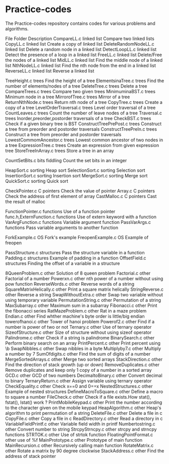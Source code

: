 Practice-codes
==============
The Practice-codes repository contains codes for various problems and algorithms.

File                            Folder                                  Description
CompareLL.c                     linked list                             Compare two linked lists
CopyLL.c                        linked list                             Create a copy of linked list
DeleteRandomNodeLL.c            linked list                             Delete a random node in a linked list
DetectLoopLL.c                  linked list                             Detect the presence of a loop in a linked list
FreeLL.c                        linked list                             Delete/Free the nodes of a linked list
MidLL.c                         linked list                             Find the middle node of a linked list
NthNodeLL.c                     linked list                             Find the nth node from the end in a linked list
ReverseLL.c                     linked list                             Reverse a linked list

TreeHeight.c                    trees                                   Find the height of a tree
ElementsinaTree.c               trees                                   Find the number of elements/nodes of a tree
DeleteTree.c                    trees                                   Delete a tree
CompareTrees.c                  trees                                   Compare two given trees
MinimuminaBST.c                 trees                                   Minimum node in a tree
MirrorofTree.c                  trees                                   Mirror of a tree
ReturnNthNode.c                 trees                                   Return nth node of a tree
CopyTree.c                      trees                                   Create a copy of a tree
LevelOrderTraversal.c           trees                                   Level order traversal of a tree
CountLeaves.c                   trees                                   Count the number of leave nodes of a tree
Traversal.c                     trees                                   Inorder,preorder,postorder traversals of a tree
CheckBST.c                      trees                                   Check if a given binary tree is BST
ConstructTreePrePost.c          trees                                   Construct a tree from preorder and postorder traversals
ConstructTreePreIn.c            trees                                   Construct a tree from preorder and postorder traversals
LowestCommomAncestor.c          trees                                   Lowest common ancestor of two nodes in a tree
ExpressionTree.c                trees                                   Create an expression from given expression tree
StoreTreeInArray.c              trees                                   Store a tree in an array

CountSetBits.c                  bits fiddling                           Count the set bits in an integer

HeapSort.c                      sorting                                 Heap sort
SelectionSort.c                 sorting                                 Selection sort
InsertionSort.c                 sorting                                 Insertion sort
MergeSort.c                     sorting                                 Merge sort
QuickSort.c                     sorting                                 Quick sort

CheckPointer.c                  C pointers                              Check the value of pointer
Array.c				C pointers                              Check the address of first element of array
CastMalloc.c                    C pointers                              Cast the result of malloc

FunctionPointer.c               functions                               Use of a function pointer
func.h,ExternFunction.c         functions                               Use of extern keyword with a function
VarArgFunction.c                functions                               Variable argument function
PassVarArgs.c                   functions                               Pass variable arguments to another function

ForkExample.c                   OS                                      Fork's example
FreopenExample.c                OS                                      Example of freopen 

PassStructure.c                 structures                              Pass the structure variable in a function
Padding.c                       structures                              Example of padding in a function
OffsetField.c                   structures                              Finding the offset of a variable in a structure

8QueenProblem.c                 other                                   Solution of 8 queen problem
Factorial.c                     other                                   Factorial of a number
Powerxn.c                       other                                   nth power of a number without using pow function
ReverseWords.c                  other                                   Reverse words of a string
SquareMatrixHelically.c         other                                   Print a square matrix helically
StringReverse.c                 other                                   Reverse a string
SwapWithoutExtra.c              other                                   Swap two variable without using temporary variable
PermutationString.c             other                                   Permutation of a string
MaxSubarray.c                   other                                   Maximum sum in a subarray
Fibonacci.c                     other                                   Print the fibonacci series
RatMazeProblem.c                other                                   Rat in a maze problem
Endian.c                        other                                   Find whther machine's byte order is little/big endian
towerofhanoi.c                  other                                   Tower of hanoi problem
Powerof2.c                      other                                   Find if a number is power of two or not
Ternary.c                       other                                   Use of ternary operator
SizeofStructure.c               other                                   Size of structure without using sizeof operator
Palindrome.c                    other                                   Check if a string is palindrome
BinarySearch.c                  other                                   Perform binary search on an array
PrintPercent.c                  other                                   Print percent using \b
SwapNibbles.c                   other                                   Swap nibbles in a byte
Multiplyby7.c                   other                                   Multiply a number by 7
SumOfdigits.c                   other                                   Find the sum of digits of a number
MergeSortedArrays.c             other                                   Merge two sorted arrays
StackDirection.c                other                                   Find the direction of stack growth (up or down)
RemoveDuplicates.c              other                                   Remove duplicates and keep only 1 copy of a number in a sorted array
GCD.c                           other                                   GCD of two numbers
DecimaltoBinary.c               other                                   Convert decimal to binary
TernaryReturn.c                 other                                   Assign variable using ternary operator
CheckEquality.c                 other                                   Check x==0 and 0==x
NestedStructures.c              other                                   Example of nested structures
DefineMacroToSquare.c           other                                   Define a macro to square a number
FileCheck.c                     other                                   Check if a file exists.How stat(), fstat(), lstat() work ?
PrintMobileKeypad.c             other                                   Print the number according to the character given on the mobile keypad
HeapAlgorithm.c                 other                                   Heap's algorithm to print permutation of a string
DeleteFile.c                    other                                   Delete a file in c
CopyFile.c                      other                                   Copy a file in c
ReadDirectory.c                 other                                   Read a directory in c
VariableFieldPrintf.c           other                                   Variable field width in printf
Numbertostring.c                other                                   Convert number to string
StrcpyStrncpy.c                 other                                   strcpy and strncpy functions
STRTOK.c                        other                                   Use of strtok function
FloatingPointFormat.c           other                                   use of %f
MainPrototype.c                 other                                   Prototype of main function
MainRecursion.c                 other                                   Recursively calling main function
RotateMatrix.c                  other                                   Rotate a matrix by 90 degree clockwise
StackAddress.c                  other                                   Find the address of stack pointer
